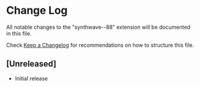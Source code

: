 # Change Log

All notable changes to the "synthwave--88" extension will be documented in this file.

Check [Keep a Changelog](http://keepachangelog.com/) for recommendations on how to structure this file.

## [Unreleased]

- Initial release
